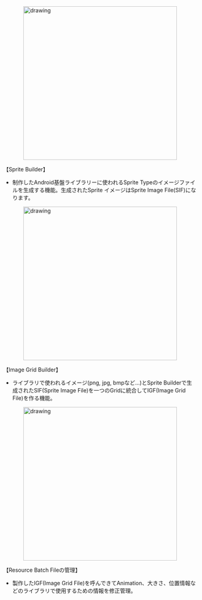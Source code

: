
<img style="display: block; margin-left: auto; margin-right: auto;"  src="https://msh0411.github.io/assets/ResourceBatchTool_02.png" alt="drawing" width="400"/>

【Sprite Builder】

+ 制作したAndroid基盤ライブラリーに使われるSprite Typeのイメージファイルを生成する機能。生成されたSprite イメージはSprite Image File(SIF)になります。

<img style="display: block; margin-left: auto; margin-right: auto;"  src="https://msh0411.github.io/assets/ResourceBatchTool_03.png" alt="drawing" width="400"/>

【Image Grid Builder】

+ ライブラリで使われるイメージ(png, jpg, bmpなど...)とSprite Builderで生成されたSIF(Sprite Image File)を一つのGridに統合してIGF(Image Grid File)を作る機能。

<img style="display: block; margin-left: auto; margin-right: auto;"  src="https://msh0411.github.io/assets/ResourceBatchTool_04.png" alt="drawing" width="400"/>

【Resource Batch Fileの管理】

 + 製作したIGF(Image Grid File)を呼んできてAnimation、大きさ、位置情報などのライブラリで使用するための情報を修正管理。